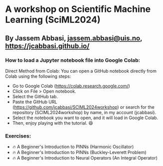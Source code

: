 
# A workshop on Scientific Machine Learning (SciML2024) 

By Jassem Abbasi, jassem.abbasi@uis.no, https://jcabbasi.github.io/
--------
### How to load a Jupyter notebook file into Google Colab:


Direct Method from Colab:
You can open a GitHub notebook directly from Colab using the following steps:

- Go to Google Colab (https://colab.research.google.com/)
- Click on File > Open notebook.
- Select the GitHub tab.
- Paste the GitHub URL (https://github.com/jcabbasi/SCIML2024workshop) or search for the repository (SCIML2024workshop) by name, in my account (jcabbasi).
- Select the notebook you want to open, and it will load in Google Colab.
- Then, enjoy playing with the tutorial. :smile:

### Exercises:
- :fire: A Beginner's Introduction to PINNs (Harmonic Oscillator)
- :fire: A Beginner's Introduction to PINNs (Buckley-Leverett Problem)
- :fire: A Beginner's Introduction to Neural Operators (An Integral Operator)